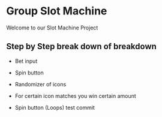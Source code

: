 # Group Slot Machine

Welcome to our Slot Machine Project 

## Step by Step break down of breakdown 

* Bet input

* Spin button

* Randomizer of icons 

* For certain icon matches you win certain amount 

* Spin button (Loops) test commit


